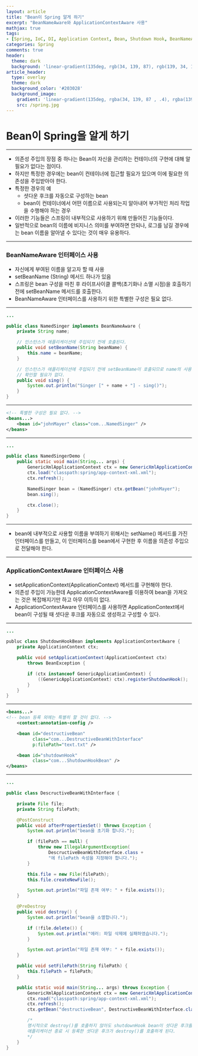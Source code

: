 ```yaml
---
layout: article
title: "Bean이 Spring 알게 하기"
excerpt: "BeanNameAware와 ApplicationContextAware 사용"
mathjax: true
tags:
- [Spring, IoC, DI, Application Context, Bean, Shutdown Hook, BeanNameAware, ApplicationContextAware]
categories: Spring
comments: true
header:
  theme: dark
  background: 'linear-gradient(135deg, rgb(34, 139, 87), rgb(139, 34, 139))'
article_header:
  type: overlay
  theme: dark
  background_color: '#203028'
  background_image:
    gradient: 'linear-gradient(135deg, rgba(34, 139, 87 , .4), rgba(139, 34, 139, .4))'
    src: /spring.jpg
---
```


# Bean이 Spring을 알게 하기

---

- 의존성 주입의 장점 중 하나는 Bean이 자신을 관리하는 컨테이너의 구현에 대해 알 필요가 없다는 점이다.
- 하지만 특정한 경우에는 bean이 컨테이너에 접근할 필요가 있으며 이에 필요한 의존성을 주입받아야 한다.
- 특정한 경우의 예
  - 셧다운 후크를 자동으로 구성하는 bean
  - bean이 컨테이너에서 어떤 이름으로 사용되는지 알아내어 부가적인 처리 작업을 수행해야 하는 경우
- 이러한 기능들은 스프링이 내부적으로 사용하기 위해 만들어진 기능들이다.
- 일반적으로 bean의 이름에 비지니스 의미를 부여하면 안되나, 로그를 남길 경우에는 bean 이름을 알아낼 수 있다는 것이 매우 유용하다.

---

### BeanNameAware 인터페이스 사용

- 자신에게 부여된 이름을 알고자 할 때 사용
- setBeanName (String) 메서드 하나가 있음
- 스프링은 bean 구성을 마친 후 라이프사이클 콜백(초기화나 소멸 시점)을 호출하기 전에 setBeanName 메서드를 호출한다.
- BeanNameAware 인터페이스를 사용하기 위한 특별한 구성은 필요 없다.

---

```java
...

public class NamedSinger implements BeanNameAware {
	private String name;

	// 인스턴스가 애플리케이션에 주입되기 전에 호출된다.
	public void setBeanName(String beanName) {
		this.name = beanName;
	}

	// 인스턴스가 애플리케이션에 주입되기 전에 setBeanName이 호출되므로 name의 사용 가능 여부는
	// 확인할 필요가 없다.
	public void sing() {
		System.out.println("Singer [" + name + "] - sing()");
	}
}
```

---

```xml
<!-- 특별한 구성은 필요 없다. -->
<beans...>
	<bean id="johnMayer" class="com...NamedSinger" />
</beans>
```

---

```java
...

public class NamedSingerDemo {
	public static void main(String... args) {
		GenericXmlApplicationContext ctx = new GenericXmlApplicationContext();
		ctx.load("classpath:spring/app-context-xml.xml");
		ctx.refresh();

		NamedSinger bean = (NamedSinger) ctx.getBean("johnMayer");
		bean.sing();

		ctx.close();
	}
}
```

---

- bean에 내부적으로 사용할 이름을 부여하기 위해서는 setName() 메서드를 가진 인터페이스를 만들고, 이 인터페이스를 bean에서 구현한 후 이름을 의존성 주입으로 전달해야 한다.

---

### ApplicationContextAware 인터페이스 사용

- setApplicationContext(ApplicationContext) 메서드를 구현해야 한다.
- 의존성 주입이 가능한데 ApplicationContextAware를 이용하여 bean을 가져오는 것은 복잡해지기만 하고 아무 이득이 없다.
- ApplicationContextAware 인터페이스를 사용하면 ApplicationContext에서 bean이 구성될 때 셧다운 후크를 자동으로 생성하고 구성할 수 있다.

---

```java
...

publuc class ShutdownHookBean implements ApplicationContextAware {
	private ApplicationContext ctx;

	public void setApplicationContext(ApplicationContext ctx)
		throws BeanException {

		if (ctx instanceof GenericApplicationContext) {
			((GenericApplicationContext) ctx).registerShutdownHook();
		}
	}
}
```

---

```xml
<beans...>
<!-- bean 등록 외에는 특별히 할 것이 없다. -->
	<context:annotation-config />

	<bean id="destructiveBean"
		  class="com...DestructiveBeanWithInterface"
		  p:filePath="text.txt" />

	<bean id="shutdownHook"
		  class="com...ShutdownHookBean" />
</beans>
```

---


```java
...

public class DescructiveBeanWithInterface {

	private File file;
	private String filePath;

	@PostConstruct
	public void afterPropertiesSet() throws Exception {
		System.out.println("bean을 초기화 합니다.");

		if (filePath == null) {
			throw new IllegalArgumentException(
				DescructiveBeanWithInterface.class +
				"에 filePath 속성을 지정해야 합니다.");
		}

		this.file = new File(filePath);
		this.file.createNewFile();

		System.out.println("파일 존재 여부: " + file.exists());
	}

	@PreDestroy
	public void destroy() {
		System.out.println("bean을 소멸합니다.");

		if (!file.delete()) {
			System.out.println("에러: 파일 삭제에 실패하였습니다.");
		}

		System.out.println("파일 존재 여부: " + file.exists());
	}

	public void setFilePath(String filePath) {
		this.filePath = filePath;
	}

	public static void main(String... args) throws Exception {
		GenericXmlApplicationContext ctx = new GenericXmlApplicationContext();
		ctx.road("classpath:spring/app-context-xml.xml");
		ctx.refresh();
		ctx.getBean("destructiveBean", DestructiveBeanWithInterface.class);

		/*
		명시적으로 destroy()를 호출하지 않아도 shutdownHook bean이 셧다운 후크를 등록하여
		애플리케이션 종료 시 등록한 셧다운 후크가 destroy()를 호출하게 된다.
		*/
	}
}
```

